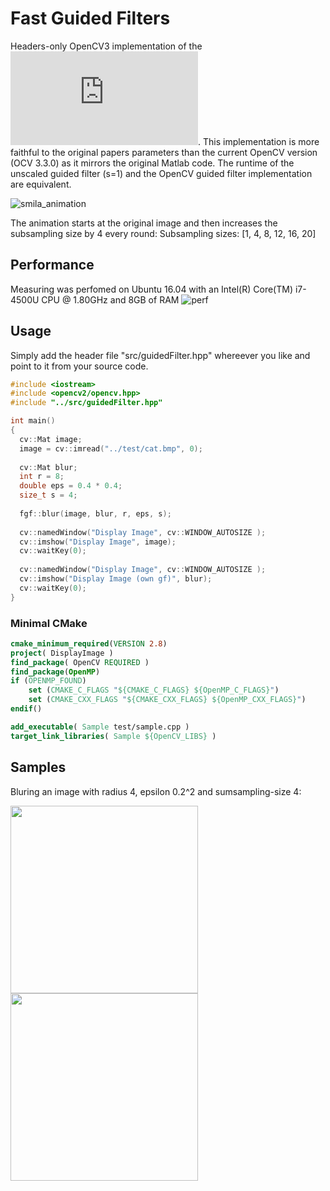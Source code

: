 # Fast Guided Filters

Headers-only OpenCV3 implementation of the ![Fast Guided Filter](https://arxiv.org/pdf/1505.00996.pdf). This implementation is more faithful to the original papers parameters than the current OpenCV version (OCV 3.3.0) as it mirrors the original Matlab code. The runtime of the unscaled guided filter (s=1) and the OpenCV guided filter implementation are equivalent. 

![smila_animation](https://user-images.githubusercontent.com/831215/31575901-bb16c344-b0f0-11e7-9c08-d73e99ee0379.gif)

The animation starts at the original image and then increases the subsampling size by 4 every round: Subsampling sizes: [1, 4, 8, 12, 16, 20]

## Performance

Measuring was perfomed on Ubuntu 16.04 with an Intel(R) Core(TM) i7-4500U CPU @ 1.80GHz and 8GB of RAM
![perf](https://user-images.githubusercontent.com/831215/32043935-65753344-ba3c-11e7-97e1-325ec58c8567.png)

## Usage

Simply add the header file "src/guidedFilter.hpp" whereever you like and point to it from your source code.

```c++
#include <iostream>
#include <opencv2/opencv.hpp>
#include "../src/guidedFilter.hpp"

int main()
{
  cv::Mat image;
  image = cv::imread("../test/cat.bmp", 0);
  
  cv::Mat blur;
  int r = 8;
  double eps = 0.4 * 0.4;
  size_t s = 4;
  
  fgf::blur(image, blur, r, eps, s);
  
  cv::namedWindow("Display Image", cv::WINDOW_AUTOSIZE );
  cv::imshow("Display Image", image);
  cv::waitKey(0);
  
  cv::namedWindow("Display Image", cv::WINDOW_AUTOSIZE );
  cv::imshow("Display Image (own gf)", blur);
  cv::waitKey(0);
}

```

### Minimal CMake

```cmake
cmake_minimum_required(VERSION 2.8)
project( DisplayImage )
find_package( OpenCV REQUIRED )
find_package(OpenMP)
if (OPENMP_FOUND)
    set (CMAKE_C_FLAGS "${CMAKE_C_FLAGS} ${OpenMP_C_FLAGS}")
    set (CMAKE_CXX_FLAGS "${CMAKE_CXX_FLAGS} ${OpenMP_CXX_FLAGS}")
endif()

add_executable( Sample test/sample.cpp )
target_link_libraries( Sample ${OpenCV_LIBS} )
```

## Samples

Bluring an image with radius 4, epsilon 0.2^2 and sumsampling-size 4:

<div>
<img width='300px' style='float=left' src='https://user-images.githubusercontent.com/831215/31560087-472a3b34-b053-11e7-931d-a18b2dc5a4ee.png'/>
<img width='300px' src='https://user-images.githubusercontent.com/831215/31560078-43150e84-b053-11e7-9abb-8535fec5ed7d.png'>
</div>
